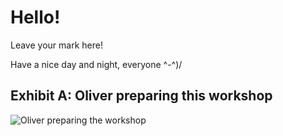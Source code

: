 # Hello!

Leave your mark here!

Have a nice day and night, everyone ^-^)/

## Exhibit A: Oliver preparing this workshop
![Oliver preparing the workshop](https://media.giphy.com/media/unQ3IJU2RG7DO/giphy.gif)
